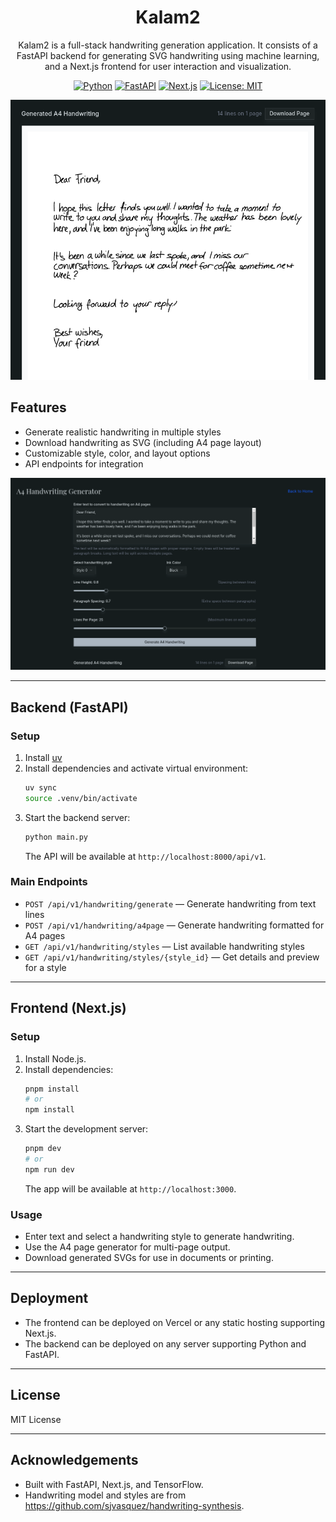<center><h1>Kalam2</h1></center>

<p align="center">
Kalam2 is a full-stack handwriting generation application. It consists of a FastAPI backend for generating SVG handwriting using machine learning, and a Next.js frontend for user interaction and visualization.
</p>

<p align="center">
   <a href="https://www.python.org/"><img src="https://img.shields.io/badge/Python-3.9%2B-blue?logo=python" alt="Python"></a>
   <a href="https://fastapi.tiangolo.com/"><img src="https://img.shields.io/badge/FastAPI-Backend-green?logo=fastapi" alt="FastAPI"></a>
   <a href="https://nextjs.org/"><img src="https://img.shields.io/badge/Next.js-Frontend-black?logo=next.js" alt="Next.js"></a>
   <a href="https://opensource.org/licenses/MIT"><img src="https://img.shields.io/badge/License-MIT-yellow.svg" alt="License: MIT"></a>
</p>

<p align="center">
  <img src="output.png" alt="Kalam3 Screenshot" width="600"/>
</p>

## Features

- Generate realistic handwriting in multiple styles
- Download handwriting as SVG (including A4 page layout)
- Customizable style, color, and layout options
- API endpoints for integration

<p align="center">
  <img src="config.png" alt="Kalam3 Screenshot" width="600"/>
</p>

---

## Backend (FastAPI)

### Setup

1. Install [uv](https://docs.astral.sh/uv/getting-started/installation/)
2. Install dependencies and activate virtual environment:
   ```bash
   uv sync
   source .venv/bin/activate
   ```
3. Start the backend server:
   ```bash
   python main.py
   ```
   The API will be available at `http://localhost:8000/api/v1`.

### Main Endpoints

- `POST /api/v1/handwriting/generate` — Generate handwriting from text lines
- `POST /api/v1/handwriting/a4page` — Generate handwriting formatted for A4 pages
- `GET /api/v1/handwriting/styles` — List available handwriting styles
- `GET /api/v1/handwriting/styles/{style_id}` — Get details and preview for a style

---

## Frontend (Next.js)

### Setup

1. Install Node.js.
2. Install dependencies:
   ```bash
   pnpm install
   # or
   npm install
   ```
3. Start the development server:
   ```bash
   pnpm dev
   # or
   npm run dev
   ```
   The app will be available at `http://localhost:3000`.

### Usage

- Enter text and select a handwriting style to generate handwriting.
- Use the A4 page generator for multi-page output.
- Download generated SVGs for use in documents or printing.

---

## Deployment

- The frontend can be deployed on Vercel or any static hosting supporting Next.js.
- The backend can be deployed on any server supporting Python and FastAPI.

---

## License

MIT License

---

## Acknowledgements

- Built with FastAPI, Next.js, and TensorFlow.
- Handwriting model and styles are from https://github.com/sjvasquez/handwriting-synthesis.
